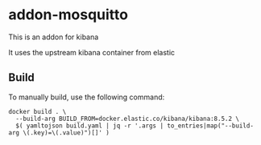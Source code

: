 # addon-mosquitto

This is an addon for kibana

It uses the upstream kibana container from elastic


## Build

To manually build, use the following command:

```
docker build . \
  --build-arg BUILD_FROM=docker.elastic.co/kibana/kibana:8.5.2 \
  $( yamltojson build.yaml | jq -r '.args | to_entries|map("--build-arg \(.key)=\(.value)")[]' )
```
